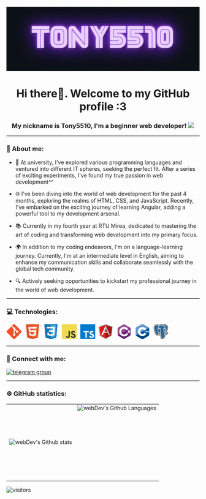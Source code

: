 <p align="center">
 <img width="600" src="assets/tony5510.gif" alt="nickname"/>
</p>

# **<div align="center">Hi there👋. Welcome to my GitHub profile :3</div>**  
  
### <div align="center">My nickname is Tony5510, I'm a beginner web developer! <img src="https://media.giphy.com/media/U16eJ5dFcfiolA5u85/giphy.gif" width="40px"> </div>  
---

### 📖 About me:

- 🚀 At university, I've explored various programming languages and ventured into different IT spheres, seeking the perfect fit. After a series of exciting experiments, I've found my true passion in web development^^

- 🌐 I've been diving into the world of web development for the past 4 months, exploring the realms of HTML, CSS, and JavaScript. Recently, I've embarked on the exciting journey of learning Angular, adding a powerful tool to my development arsenal.

- 📚 Currently in my fourth year at RTU Mirea, dedicated to mastering the art of coding and transforming web development into my primary focus.
  
- 🌍 In addition to my coding endeavors, I'm on a language-learning journey. Currently, I'm at an intermediate level in English, aiming to enhance my communication skills and collaborate seamlessly with the global tech community.

- 🔍 Actively seeking opportunities to kickstart my professional journey in the world of web development.

---

### 💻 Technologies:

<div>
  <img src="https://github.com/devicons/devicon/blob/master/icons/git/git-original.svg" title="git" alt="git" width="40" height="40"/>&nbsp
  <img src="https://github.com/devicons/devicon/blob/master/icons/html5/html5-original.svg" title="html5" alt="html5" width="40" height="40"/>&nbsp
  <img src="https://github.com/devicons/devicon/blob/master/icons/css3/css3-original.svg" title="css" alt="css" width="40" height="40"/>&nbsp
  <img src="https://github.com/devicons/devicon/blob/master/icons/javascript/javascript-original.svg" title="javascript" alt="javascript" width="40" height="40"/>&nbsp
  <img src="https://github.com/devicons/devicon/blob/master/icons/typescript/typescript-plain.svg" title="typescript" alt="typescript" width="40" height="40"/>&nbsp
  <img src="https://github.com/devicons/devicon/blob/master/icons/angularjs/angularjs-original.svg" title="angular" alt="angular" width="40" height="40"/>&nbsp
  <img src="https://github.com/devicons/devicon/blob/master/icons/csharp/csharp-original.svg" title="csharp" alt="csharp" width="40" height="40"/>&nbsp
  <img src="https://github.com/devicons/devicon/blob/master/icons/cplusplus/cplusplus-original.svg" title="cplusplus" alt="cplusplus" width="40" height="40"/>&nbsp
  <img src="https://github.com/devicons/devicon/blob/master/icons/postgresql/postgresql-original.svg" title="postgresql" alt="postgresql" width="40" height="40"/>&nbsp
</div>

---

### 🤝 Connect with me:

  <div id="badges">
    <a href="https://t.me/tonix33" target="_blank">
      <img src="https://cdn-icons-png.flaticon.com/512/2111/2111646.png" width="40" height="40" alt="telegram group" />
    </a>
  </div>

---

### ⚙️ GitHub statistics:

<table>
  <tr>
    <td>
      <img align="left" src="http://github-readme-streak-stats.herokuapp.com?user=FilimonovAlexey&theme=dark&background=000000" alt="webDev's Github stats" />
    </td>
    <td>
      <img height="195px" align="right" alt="webDev's Github Languages" src="https://github-readme-stats-sigma-five.vercel.app/api/top-langs/?username=FilimonovAlexey&layout=compact&theme=vision-friendly-dark" />
    </td>
  </tr>
</table>

 ![visitors](https://visitor-badge.laobi.icu/badge?page_id=tony5510)
